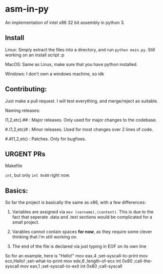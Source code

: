 # asm-in-py
An implementation of intel x86 32 bit  assembly in python 3.

## Install
Linux:
Simply extract the files into a directory, and run ```python main.py```. Still working on an install script :p

MacOS:
Same as Linux, make sure that you have python installed.

Windows:
I don't own a windows machine, so idk

## Contributing: 
Just make a pull request. I will test everything, and merge/reject as suitable.

Naming releases: 

 (1,2,etc).## : Major releases. Only used for major changes to the codebase.
 
 #.(1,2,etc)# : Minor releases. Used for most changes over 2 lines of code.
 
 #.#(1,2,etc) : Patches. Only for bugfixes.

## URGENT PRs

Makefile

`int`, but only `int 0x80` right now.

## Basics:
So far the project is basically the same as x86, with a few differences:

1. Variables are assigned via `mov (varname),(content)`. This is due to the fact that seperate .data and .text sections would  be complicated for a small project. 

2. Varables cannot contain spaces __for now__, as they require some clever thinking that i'm  still working on.

3. The end of the file is declared via just typing in EOF on its own line

So for an example, here is "Hello!"
mov eax,4 ;set-syscall-to-print
mov ecx,Hello! ;set-what-to-print
mov edx,6 ;length-of-ecx
int 0x80 ;call-the-syscall
mov eax,1 ;set-syscall-to-exit
int 0x80 ;call-syscall
